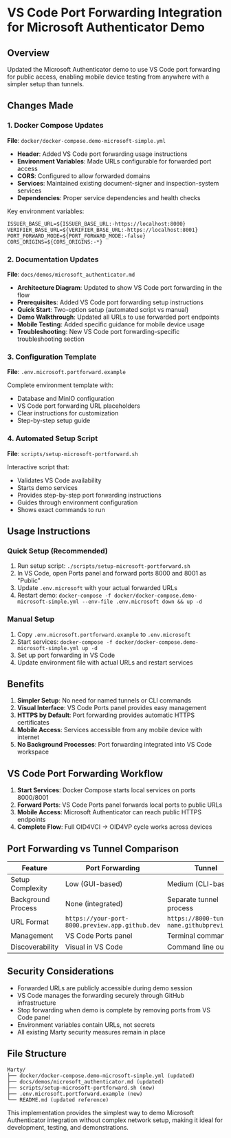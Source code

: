 # VS Code Port Forwarding Integration for Microsoft Authenticator Demo

## Overview

Updated the Microsoft Authenticator demo to use VS Code port forwarding for public access, enabling mobile device testing from anywhere with a simpler setup than tunnels.

## Changes Made

### 1. Docker Compose Updates

**File**: `docker/docker-compose.demo-microsoft-simple.yml`

- **Header**: Added VS Code port forwarding usage instructions
- **Environment Variables**: Made URLs configurable for forwarded port access
- **CORS**: Configured to allow forwarded domains
- **Services**: Maintained existing document-signer and inspection-system services
- **Dependencies**: Proper service dependencies and health checks

Key environment variables:

```
ISSUER_BASE_URL=${ISSUER_BASE_URL:-https://localhost:8000}
VERIFIER_BASE_URL=${VERIFIER_BASE_URL:-https://localhost:8001}
PORT_FORWARD_MODE=${PORT_FORWARD_MODE:-false}
CORS_ORIGINS=${CORS_ORIGINS:-*}
```

### 2. Documentation Updates

**File**: `docs/demos/microsoft_authenticator.md`

- **Architecture Diagram**: Updated to show VS Code port forwarding in the flow
- **Prerequisites**: Added VS Code port forwarding setup instructions
- **Quick Start**: Two-option setup (automated script vs manual)
- **Demo Walkthrough**: Updated all URLs to use forwarded port endpoints
- **Mobile Testing**: Added specific guidance for mobile device usage
- **Troubleshooting**: New VS Code port forwarding-specific troubleshooting section

### 3. Configuration Template

**File**: `.env.microsoft.portforward.example`

Complete environment template with:

- Database and MinIO configuration
- VS Code port forwarding URL placeholders
- Clear instructions for customization
- Step-by-step setup guide

### 4. Automated Setup Script

**File**: `scripts/setup-microsoft-portforward.sh`

Interactive script that:

- Validates VS Code availability
- Starts demo services
- Provides step-by-step port forwarding instructions
- Guides through environment configuration
- Shows exact commands to run

## Usage Instructions

### Quick Setup (Recommended)

1. Run setup script: `./scripts/setup-microsoft-portforward.sh`
2. In VS Code, open Ports panel and forward ports 8000 and 8001 as "Public"
3. Update `.env.microsoft` with your actual forwarded URLs
4. Restart demo: `docker-compose -f docker/docker-compose.demo-microsoft-simple.yml --env-file .env.microsoft down && up -d`

### Manual Setup

1. Copy `.env.microsoft.portforward.example` to `.env.microsoft`
2. Start services: `docker-compose -f docker/docker-compose.demo-microsoft-simple.yml up -d`
3. Set up port forwarding in VS Code
4. Update environment file with actual URLs and restart services

## Benefits

1. **Simpler Setup**: No need for named tunnels or CLI commands
2. **Visual Interface**: VS Code Ports panel provides easy management
3. **HTTPS by Default**: Port forwarding provides automatic HTTPS certificates
4. **Mobile Access**: Services accessible from any mobile device with internet
5. **No Background Processes**: Port forwarding integrated into VS Code workspace

## VS Code Port Forwarding Workflow

1. **Start Services**: Docker Compose starts local services on ports 8000/8001
2. **Forward Ports**: VS Code Ports panel forwards local ports to public URLs
3. **Mobile Access**: Microsoft Authenticator can reach public HTTPS endpoints
4. **Complete Flow**: Full OID4VCI → OID4VP cycle works across devices

## Port Forwarding vs Tunnel Comparison

| Feature | Port Forwarding | Tunnel |
|---------|----------------|--------|
| Setup Complexity | Low (GUI-based) | Medium (CLI-based) |
| Background Process | None (integrated) | Separate tunnel process |
| URL Format | `https://your-port-8000.preview.app.github.dev` | `https://8000-tunnel-name.githubpreview.dev` |
| Management | VS Code Ports panel | Terminal commands |
| Discoverability | Visual in VS Code | Command line output |

## Security Considerations

- Forwarded URLs are publicly accessible during demo session
- VS Code manages the forwarding securely through GitHub infrastructure
- Stop forwarding when demo is complete by removing ports from VS Code panel
- Environment variables contain URLs, not secrets
- All existing Marty security measures remain in place

## File Structure

```
Marty/
├── docker/docker-compose.demo-microsoft-simple.yml (updated)
├── docs/demos/microsoft_authenticator.md (updated)
├── scripts/setup-microsoft-portforward.sh (new)
├── .env.microsoft.portforward.example (new)
└── README.md (updated reference)
```

This implementation provides the simplest way to demo Microsoft Authenticator integration without complex network setup, making it ideal for development, testing, and demonstrations.
